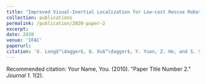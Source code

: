```yaml
---
title: "Improved Visual-Inertial Localization for Low-cost Rescue Robots"
collection: publications
permalink: /publication/2020-paper-2
excerpt: 
date: 2020
venue: 'IFAC'
paperurl: 
citation: 'X. Long$^\dagger$, Q. Xu$^\dagger$, Y. Yuan, Z. He, and S. Schwertfeger. (2020). &quot;Improved Visual-Inertial Localization for Low-cost Rescue Robots.&quot; 21st World Congress of the International Federation of Automatic Control (IFAC): International Federation of Automatic Control, 2020. ($^\dagger$ Equal Contribution)'
---
```


Recommended citation: Your Name, You. (2010). "Paper Title Number 2." <i>Journal 1</i>. 1(2).